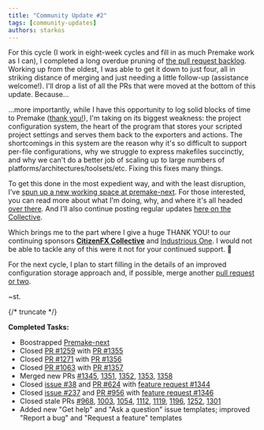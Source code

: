 ```yaml
---
title: "Community Update #2"
tags: [community-updates]
authors: starkos
---
```


For this cycle (I work in eight-week cycles and fill in as much Premake work as I can), I completed a long overdue pruning of [the pull request backlog](https://github.com/starkos/premake-next/pulls). Working up from the oldest, I was able to get it down to just four, all in striking distance of merging and just needing a little follow-up (assistance welcome!). I'll drop a list of all the PRs that were moved at the bottom of this update. Because…

…more importantly, while I have this opportunity to log solid blocks of time to Premake ([thank you!](https://opencollective.com/premake#section-contributors)), I'm taking on its biggest weakness: the project configuration system, the heart of the program that stores your scripted project settings and serves them back to the exporters and actions. The shortcomings in this system are the reason why it's so difficult to support per-file configurations, why we struggle to express makefiles succinctly, and why we can't do a better job of scaling up to large numbers of platforms/architectures/toolsets/etc. Fixing this fixes many things.

To get this done in the most expedient way, and with the least disruption, I’ve [spun up a new working space at premake-next](https://github.com/starkos/premake-next). For those interested, you can read more about what I'm doing, why, and where it's all headed [over there](https://github.com/starkos/premake-next). And I’ll also continue posting regular updates [here on the Collective](https://opencollective.com/premake).

Which brings me to the part where I give a huge THANK YOU! to our continuing sponsors **[CitizenFX Collective](https://opencollective.com/_fivem)** and [Industrious One](https://opencollective.com/industriousone). I would not be able to tackle any of this were it not for your continued support. 🙌

For the next cycle, I plan to start filling in the details of an improved configuration storage approach and, if possible, merge another [pull request or two](https://github.com/premake/premake-core/pulls).

~st.

{/* truncate */}

**Completed Tasks:**

- Boostrapped [Premake-next](https://github.com/starkos/premake-next)
- Closed [PR #1259](https://github.com/premake/premake-core/pull/1259) with [PR #1355](https://github.com/premake/premake-core/pull/1355)
- Closed [PR #1271](https://github.com/premake/premake-core/pull/1271) with [PR #1356](https://github.com/premake/premake-core/pull/1356)
- Closed [PR #1063](https://github.com/premake/premake-core/pull/1063) with [PR #1357](https://github.com/premake/premake-core/pull/1357)
- Merged new PRs [#1345](https://github.com/premake/premake-core/pull/1345), [1351](https://github.com/premake/premake-core/pull/1351), [1352](https://github.com/premake/premake-core/pull/1352), [1353](https://github.com/premake/premake-core/pull/1353), [1358](https://github.com/premake/premake-core/pull/1358)
- Closed [issue #38](https://github.com/premake/premake-core/issues/38) and [PR #624](https://github.com/premake/premake-core/pull/624) with [feature request #1344](https://github.com/premake/premake-core/issues/1344)
- Closed [issue #237](https://github.com/premake/premake-core/issues/237) and [PR #956](https://github.com/premake/premake-core/pull/956) with [feature request #1346](https://github.com/premake/premake-core/issues/1346)
- Closed stale PRs [#968](https://github.com/premake/premake-core/pull/968), [1003](https://github.com/premake/premake-core/pull/1003), [1054](https://github.com/premake/premake-core/pull/1054), [1112](https://github.com/premake/premake-core/pull/1112), [1119](https://github.com/premake/premake-core/pull/1119), [1196](https://github.com/premake/premake-core/pull/1196), [1252](https://github.com/premake/premake-core/pull/1252), [1301](https://github.com/premake/premake-core/pull/1301)
- Added new "Get help" and "Ask a question" issue templates; improved "Report a bug" and "Request a feature" templates
